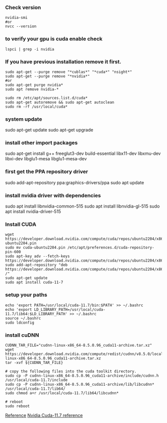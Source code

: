 ### Check version
```
nvidia-smi
#or
nvcc --version
```

### to verify your gpu is cuda enable check
```
lspci | grep -i nvidia
```

### If you have previous installation remove it first.
```
sudo apt-get --purge remove "*cublas*" "*cuda*" "nsight*" 
sudo apt-get --purge remove "*nvidia*"
#or
sudo apt-get purge nvidia*
sudo apt remove nvidia-*

sudo rm /etc/apt/sources.list.d/cuda*
sudo apt-get autoremove && sudo apt-get autoclean
sudo rm -rf /usr/local/cuda*
```

### system update
sudo apt-get update
sudo apt-get upgrade

### install other import packages
sudo apt-get install g++ freeglut3-dev build-essential libx11-dev libxmu-dev libxi-dev libglu1-mesa libglu1-mesa-dev

### first get the PPA repository driver
sudo add-apt-repository ppa:graphics-drivers/ppa
sudo apt update

### install nvidia driver with dependencies
sudo apt install libnvidia-common-515
sudo apt install libnvidia-gl-515
sudo apt install nvidia-driver-515

### Install CUDA
```
wget https://developer.download.nvidia.com/compute/cuda/repos/ubuntu2204/x86_64/cuda-ubuntu2204.pin
sudo mv cuda-ubuntu2204.pin /etc/apt/preferences.d/cuda-repository-pin-600
sudo apt-key adv --fetch-keys https://developer.download.nvidia.com/compute/cuda/repos/ubuntu2204/x86_64/3bf863cc.pub
sudo add-apt-repository "deb https://developer.download.nvidia.com/compute/cuda/repos/ubuntu2204/x86_64/ /"
sudo apt-get update
sudo apt install cuda-11-7
```

### setup your paths
```
echo 'export PATH=/usr/local/cuda-11.7/bin:$PATH' >> ~/.bashrc
echo 'export LD_LIBRARY_PATH=/usr/local/cuda-11.7/lib64:$LD_LIBRARY_PATH' >> ~/.bashrc
source ~/.bashrc
sudo ldconfig
```

### install cuDNN
```
CUDNN_TAR_FILE="cudnn-linux-x86_64-8.5.0.96_cuda11-archive.tar.xz"
wget https://developer.download.nvidia.com/compute/redist/cudnn/v8.5.0/local_installers/11.7/cudnn-linux-x86_64-8.5.0.96_cuda11-archive.tar.xz
tar -xvf ${CUDNN_TAR_FILE}

# copy the following files into the cuda toolkit directory.
sudo cp -P cudnn-linux-x86_64-8.5.0.96_cuda11-archive/include/cudnn.h /usr/local/cuda-11.7/include
sudo cp -P cudnn-linux-x86_64-8.5.0.96_cuda11-archive/lib/libcudnn* /usr/local/cuda-11.7/lib64/
sudo chmod a+r /usr/local/cuda-11.7/lib64/libcudnn*

# reboot
sudo reboot
```

[Reference](https://gist.github.com/primus852/b6bac167509e6f352efb8a462dcf1854)
[Nvidia Cuda-11.7 reference](https://developer.nvidia.com/cuda-11-7-0-download-archive?target_os=Linux&target_arch=x86_64&Distribution=Ubuntu&target_version=22.04&target_type=deb_network)
